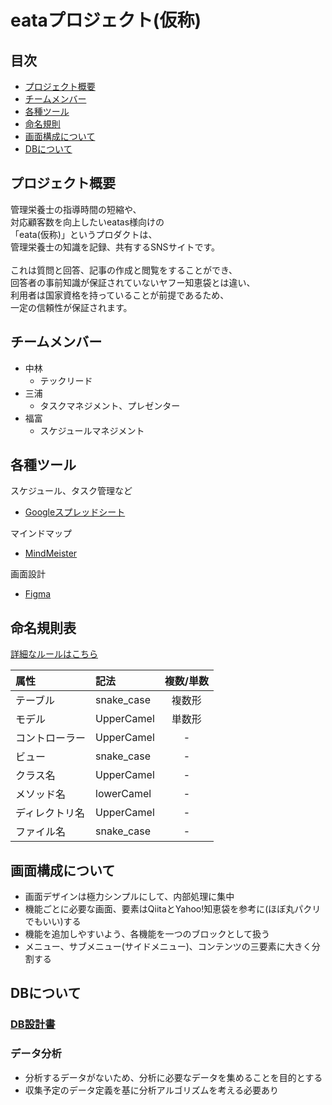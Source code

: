 # eataプロジェクト(仮称)

## 目次
* [プロジェクト概要](#プロジェクト概要)
* [チームメンバー](#チームメンバー)
* [各種ツール](#各種ツール)
* [命名規則](#命名規則)
* [画面構成について](#画面構成について)
* [DBについて](#DBについて)

## プロジェクト概要

管理栄養士の指導時間の短縮や、<br>
対応顧客数を向上したいeatas様向けの<br>
「eata(仮称)」というプロダクトは、<br>
管理栄養士の知識を記録、共有するSNSサイトです。<br>
<br>
これは質問と回答、記事の作成と閲覧をすることができ、<br>
回答者の事前知識が保証されていないヤフー知恵袋とは違い、<br>
利用者は国家資格を持っていることが前提であるため、<br>
一定の信頼性が保証されます。

## チームメンバー

* 中林
  * テックリード
* 三浦
  * タスクマネジメント、プレゼンター
* 福富
  * スケジュールマネジメント   

## 各種ツール

スケジュール、タスク管理など
* [Googleスプレッドシート](https://docs.google.com/spreadsheets/d/1Ottr0SnGy-7Ys18o_Zx5yYQV0df98sFv8L4o98iYzgg/edit#gid=762279889)

マインドマップ
* [MindMeister](https://www.mindmeister.com/map/2144626554?t=ZXRUDss8F3)

画面設計
* [Figma](https://www.figma.com/file/5QI8WSgytRMXOUaVQLruTZ/dec-eatas)


## 命名規則表
[詳細なルールはこちら](設計/命名規則詳細.md)

|属性|記法|複数/単数|
|:---|:---|:---:|
|テーブル|snake_case|複数形|
|モデル|UpperCamel|単数形|
|コントローラー|UpperCamel|-|
|ビュー|snake_case|-|
|クラス名|UpperCamel|-|
|メソッド名|lowerCamel|-|
|ディレクトリ名|UpperCamel|-|
|ファイル名|snake_case|-|


## 画面構成について
* 画面デザインは極力シンプルにして、内部処理に集中
* 機能ごとに必要な画面、要素はQiitaとYahoo!知恵袋を参考に(ほぼ丸パクリでもいい)する
* 機能を追加しやすいよう、各機能を一つのブロックとして扱う
* メニュー、サブメニュー(サイドメニュー)、コンテンツの三要素に大きく分割する

## DBについて

### [DB設計書](設計書/DB.md)

### データ分析
* 分析するデータがないため、分析に必要なデータを集めることを目的とする
* 収集予定のデータ定義を基に分析アルゴリズムを考える必要あり
